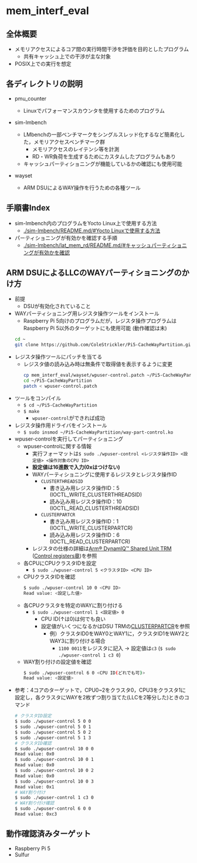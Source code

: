# mem_interf_eval
## 全体概要
- メモリアクセスによるコア間の実行時間干渉を評価を目的としたプログラム
    - 共有キャッシュ上での干渉が主な対象
- POSIX上での実行を想定

## 各ディレクトリの説明
- pmu_counter
    - Linuxでパフォーマンスカウンタを使用するためのプログラム

- sim-lmbench
    - LMbenchの一部ベンチマークをシングルスレッド化するなど簡素化した，メモリアクセスベンチマーク群
        - メモリアクセスのレイテンシ等を計測
        - RD・WR負荷を生成するためにカスタムしたプログラムもあり
    - キャッシュパーティショニングが機能しているかの確認にも使用可能

- wayset
    - ARM DSUによるWAY操作を行うための各種ツール

## 手順書Index
- sim-lmbench内のプログラムをYocto Linux上で使用する方法
    - [./sim-lmbench/README.md/#Yocto Linuxで使用する方法](./sim-lmbench/README.md/#yocto-linuxで使用する方法)
- パーティショニングが有効かを確認する手順
    - [./sim-lmbench/lat_mem_rd/README.md/#キャッシュパーティショニングが有効かを確認](./sim-lmbench/lat_mem_rd/README.md/#キャッシュパーティショニングが有効かを確認)

## ARM DSUによるLLCのWAYパーティショニングのかけ方
- 前提
    - DSUが有効化されていること
- WAYパーティショニング用レジスタ操作ツールをインストール
    - Raspberry Pi 5向けのプログラムだが，レジスタ操作プログラムはRaspberry Pi 5以外のターゲットにも使用可能 (動作確認は末)
    ```sh
    cd ~
    git clone https://github.com/ColeStrickler/Pi5-CacheWayPartition.git
    ```
- レジスタ操作ツールにパッチを当てる
    - レジスタ値の読み込み時は無条件で取得値を表示するように変更
        ```sh
        cp mem_interf_eval/wayset/wpuser-control.patch ~/Pi5-CacheWayPartition
        cd ~/Pi5-CacheWayPartition
        patch < wpuser-control.patch 
        ```
- ツールをコンパイル
    - ``$ cd ~/Pi5-CacheWayPartition``
    - ``$ make``
        - ``wpuser-control``ができれば成功
- レジスタ操作用ドライバをインストール
    - ``$ sudo insmod ~/Pi5-CacheWayPartition/way-part-control.ko``
- wpuser-controlを実行してパーティショニング
    - wpuser-controlに関する情報
        - 実行フォーマットは``$ sudo ./wpuser-control <レジスタ操作ID> <設定値> <操作対象のCPU ID>``
        - **設定値は16進数で入力(0xはつけない)**
        - WAYパーティショニングに使用するレジスタとレジスタ操作ID
            - ``CLUSTERTHREADSID``
                - 書き込み用レジスタ操作ID：5 (IOCTL_WRITE_CLUSTERTHREADSID)
                - 読み込み用レジスタ操作ID：10 (IOCTL_READ_CLUSTERTHREADSID)
            - ``CLUSTERPARTCR``
                - 書き込み用レジスタ操作ID：1 (IOCTL_WRITE_CLUSTERPARTCR)
                - 読み込み用レジスタ操作ID：6 (IOCTL_READ_CLUSTERPARTCR)
        - レジスタの仕様の詳細は[Arm® DynamIQ™ Shared Unit TRM](https://developer.arm.com/documentation/100453/0401/?lang=en) ([Control registers章](https://developer.arm.com/documentation/100453/0401/Control-registers?lang=en))を参照
    - 各CPUにCPUクラスタIDを設定
        - ``$ sudo ./wpuser-control 5 <クラスタID> <CPU ID>``
    - CPUクラスタIDを確認
        ```sh
        $ sudo ./wpuser-control 10 0 <CPU ID>
        Read value: <設定した値>
        ```
    - 各CPUクラスタを特定のWAYに割り付ける
        - ``$ sudo ./wpuser-control 1 <設定値> 0``
            - CPU ID(↑は0)は何でも良い
            - 設定値がいくつになるかはDSU TRMの[CLUSTERPARTCR](https://developer.arm.com/documentation/100453/0401/Control-registers/CLUSTERPARTCR--Cluster-Partition-Control-Register?lang=en)を参照
                - 例）クラスタID0をWAY0とWAY1に，クラスタID1をWAY2とWAY3に割り付ける場合
                    - ``1100 0011``をレジスタに記入 → 設定値は``c3`` (``$ sudo ./wpuser-control 1 c3 0``)
    - WAY割り付けの設定値を確認
        ```sh
        $ sudo ./wpuser-control 6 0 <CPU ID(どれでも可)>
        Read value: <設定値>
        ```
- 参考：4コアのターゲットで，CPU0~2をクラスタ0，CPU3をクラスタ1に設定し，各クラスタにWAYを2枚ずつ割り当てた(LLCを2等分した)ときのコマンド
    ```sh
    # クラスタID設定
    $ sudo ./wpuser-control 5 0 0
    $ sudo ./wpuser-control 5 0 1
    $ sudo ./wpuser-control 5 0 2
    $ sudo ./wpuser-control 5 1 3
    # クラスタID確認
    $ sudo ./wpuser-control 10 0 0
    Read value: 0x0
    $ sudo ./wpuser-control 10 0 1
    Read value: 0x0
    $ sudo ./wpuser-control 10 0 2
    Read value: 0x0
    $ sudo ./wpuser-control 10 0 3
    Read value: 0x1
    # WAY割り付け
    $ sudo ./wpuser-control 1 c3 0
    # WAY割り付け確認
    $ sudo ./wpuser-control 6 0 0
    Read value: 0xc3
    ```

## 動作確認済みターゲット
- Raspberry Pi 5
- Sulfur